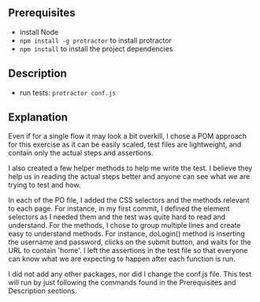 ## Prerequisites
- install Node 
- `npm install -g protractor` to install protractor
- `npm install` to install the project dependencies

## Description
- run tests: `protractor conf.js`

## Explanation
Even if for a single flow it may look a bit overkill, I chose a POM approach for this exercise as it can be easily scaled, test files are lightweight, and contain only the actual steps and assertions.  

I also created a few helper methods to help me write the test. I believe they help us in reading the actual steps better and anyone can see what we are trying to test and how.  

In each of the PO file, I added the CSS selectors and the methods relevant to each page. For instance, in my first commit, I defined the element selectors as I needed them and the test was quite hard to read and understand. For the methods, I chose to group multiple lines and create easy to understand methods. For instance, doLogin() method is inserting the username and password, clicks on the submit button, and waits for the URL to contain 'home'. I left the assertions in the test file so that everyone can know what we are expecting to happen after each function is run.  

I did not add any other packages, nor did I change the conf.js file. This test will run by just following the commands found in the Prerequisites and Description sections. 

